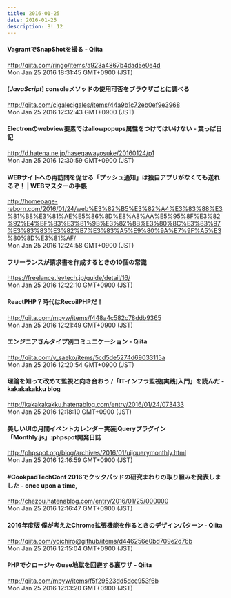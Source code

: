 ```yaml
---
title: 2016-01-25
date: 2016-01-25
description: B! 12
---
```


#### VagrantでSnapShotを撮る - Qiita
http://qiita.com/ringo/items/a923a4867b4dad5e0e4d<br>
Mon Jan 25 2016 18:31:45 GMT+0900 (JST)<br>


#### [*JavaScript*] consoleメソッドの使用可否をブラウザごとに調べる
http://qiita.com/cigalecigales/items/44a9b1c72eb0ef9e3968<br>
Mon Jan 25 2016 12:32:43 GMT+0900 (JST)<br>


####  Electronのwebview要素ではallowpopups属性をつけてはいけない - 葉っぱ日記
http://d.hatena.ne.jp/hasegawayosuke/20160124/p1<br>
Mon Jan 25 2016 12:30:59 GMT+0900 (JST)<br>


#### WEBサイトへの再訪問を促せる「プッシュ通知」は独自アプリがなくても送れるぞ！ | WEBマスターの手帳
http://homepage-reborn.com/2016/01/24/web%E3%82%B5%E3%82%A4%E3%83%88%E3%81%B8%E3%81%AE%E5%86%8D%E8%A8%AA%E5%95%8F%E3%82%92%E4%BF%83%E3%81%9B%E3%82%8B%E3%80%8C%E3%83%97%E3%83%83%E3%82%B7%E3%83%A5%E9%80%9A%E7%9F%A5%E3%80%8D%E3%81%AF/<br>
Mon Jan 25 2016 12:24:58 GMT+0900 (JST)<br>


#### フリーランスが請求書を作成するときの10個の常識
https://freelance.levtech.jp/guide/detail/16/<br>
Mon Jan 25 2016 12:22:10 GMT+0900 (JST)<br>


#### ReactPHP？時代はRecoilPHPだ！
http://qiita.com/mpyw/items/f448a4c582c78ddb9365<br>
Mon Jan 25 2016 12:21:49 GMT+0900 (JST)<br>


#### エンジニアさんタイプ別コミュニケーション - Qiita
http://qiita.com/y_saeko/items/5cd5de5274d69033115a<br>
Mon Jan 25 2016 12:20:54 GMT+0900 (JST)<br>


#### 理論を知って改めて監視と向き合おう /「ITインフラ監視[実践]入門」を読んだ - kakakakakku blog
http://kakakakakku.hatenablog.com/entry/2016/01/24/073433<br>
Mon Jan 25 2016 12:18:10 GMT+0900 (JST)<br>


#### 美しいUIの月間イベントカレンダー実装jQueryプラグイン「Monthly.js」:phpspot開発日誌
http://phpspot.org/blog/archives/2016/01/uijquerymonthly.html<br>
Mon Jan 25 2016 12:16:59 GMT+0900 (JST)<br>


#### #CookpadTechConf 2016でクックパッドの研究まわりの取り組みを発表しました - once upon a time,
http://chezou.hatenablog.com/entry/2016/01/25/000000<br>
Mon Jan 25 2016 12:16:47 GMT+0900 (JST)<br>


#### 2016年度版 僕が考えたChrome拡張機能を作るときのデザインパターン - Qiita
http://qiita.com/yoichiro@github/items/d446256e0bd709e2d76b<br>
Mon Jan 25 2016 12:15:04 GMT+0900 (JST)<br>


#### PHPでクロージャのuse地獄を回避する裏ワザ - Qiita
http://qiita.com/mpyw/items/f5f29523dd5dce953f6b<br>
Mon Jan 25 2016 12:13:20 GMT+0900 (JST)<br>



